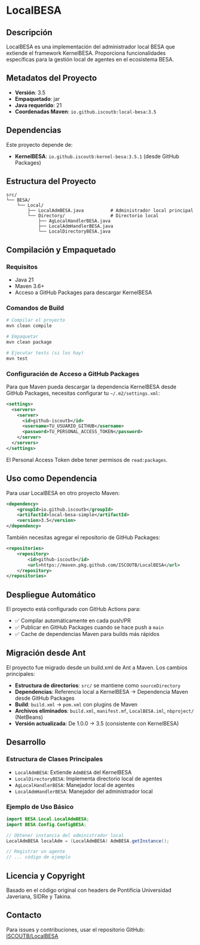 # LocalBESA

## Descripción
LocalBESA es una implementación del administrador local BESA que extiende el framework KernelBESA. Proporciona funcionalidades específicas para la gestión local de agentes en el ecosistema BESA.

## Metadatos del Proyecto
- **Versión**: 3.5
- **Empaquetado**: jar
- **Java requerido**: 21
- **Coordenadas Maven**: `io.github.iscoutb:local-besa:3.5`

## Dependencias
Este proyecto depende de:
- **KernelBESA**: `io.github.iscoutb:kernel-besa:3.5.1` (desde GitHub Packages)

## Estructura del Proyecto
```
src/
└── BESA/
    └── Local/
        ├── LocalAdmBESA.java          # Administrador local principal
        └── Directory/                 # Directorio local
            ├── AgLocalHandlerBESA.java
            ├── LocalAdmHandlerBESA.java
            └── LocalDirectoryBESA.java
```

## Compilación y Empaquetado

### Requisitos
- Java 21
- Maven 3.6+
- Acceso a GitHub Packages para descargar KernelBESA

### Comandos de Build

```bash
# Compilar el proyecto
mvn clean compile

# Empaquetar
mvn clean package

# Ejecutar tests (si los hay)
mvn test
```

### Configuración de Acceso a GitHub Packages

Para que Maven pueda descargar la dependencia KernelBESA desde GitHub Packages, necesitas configurar tu `~/.m2/settings.xml`:

```xml
<settings>
  <servers>
    <server>
      <id>github-iscoutb</id>
      <username>TU_USUARIO_GITHUB</username>
      <password>TU_PERSONAL_ACCESS_TOKEN</password>
    </server>
  </servers>
</settings>
```

El Personal Access Token debe tener permisos de `read:packages`.

## Uso como Dependencia

Para usar LocalBESA en otro proyecto Maven:

```xml
<dependency>
    <groupId>io.github.iscoutb</groupId>
    <artifactId>local-besa-simple</artifactId>
    <version>3.5</version>
</dependency>
```

También necesitas agregar el repositorio de GitHub Packages:

```xml
<repositories>
    <repository>
        <id>github-iscoutb</id>
        <url>https://maven.pkg.github.com/ISCOUTB/LocalBESA</url>
    </repository>
</repositories>
```

## Despliegue Automático

El proyecto está configurado con GitHub Actions para:
- ✅ Compilar automáticamente en cada push/PR
- ✅ Publicar en GitHub Packages cuando se hace push a `main`
- ✅ Cache de dependencias Maven para builds más rápidos

## Migración desde Ant

El proyecto fue migrado desde un build.xml de Ant a Maven. Los cambios principales:
- **Estructura de directorios**: `src/` se mantiene como `sourceDirectory`
- **Dependencias**: Referencia local a KernelBESA → Dependencia Maven desde GitHub Packages
- **Build**: `build.xml` → `pom.xml` con plugins de Maven
- **Archivos eliminados**: `build.xml`, `manifest.mf`, `LocalBESA.iml`, `nbproject/` (NetBeans)
- **Versión actualizada**: De 1.0.0 → 3.5 (consistente con KernelBESA)

## Desarrollo

### Estructura de Clases Principales
- `LocalAdmBESA`: Extiende `AdmBESA` del KernelBESA
- `LocalDirectoryBESA`: Implementa directorio local de agentes
- `AgLocalHandlerBESA`: Manejador local de agentes
- `LocalAdmHandlerBESA`: Manejador del administrador local

### Ejemplo de Uso Básico

```java
import BESA.Local.LocalAdmBESA;
import BESA.Config.ConfigBESA;

// Obtener instancia del administrador local
LocalAdmBESA localAdm = (LocalAdmBESA) AdmBESA.getInstance();

// Registrar un agente
// ... código de ejemplo
```

## Licencia y Copyright
Basado en el código original con headers de Pontificia Universidad Javeriana, SIDRe y Takina.

## Contacto
Para issues y contribuciones, usar el repositorio GitHub: [ISCOUTB/LocalBESA](https://github.com/ISCOUTB/LocalBESA)
